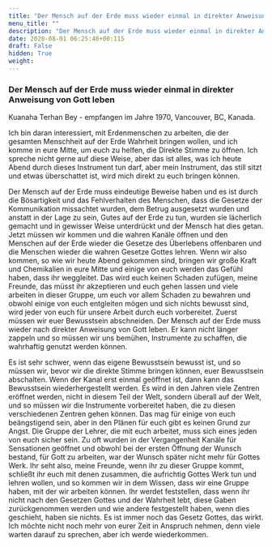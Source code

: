 ```yaml
---
title: "Der Mensch auf der Erde muss wieder einmal in direkter Anweisung von Gott leben"
menu_title: ""
description: "Der Mensch auf der Erde muss wieder einmal in direkter Anweisung von Gott leben"
date: 2020-08-01 06:25:48+00:115
draft: False
hidden: True
weight:
---
```

### Der Mensch auf der Erde muss wieder einmal in direkter Anweisung von Gott leben

Kuanaha Terhan Bey - empfangen im Jahre 1970, Vancouver, BC, Kanada.

Ich bin daran interessiert, mit Erdenmenschen zu arbeiten, die der gesamten Menschheit auf der Erde Wahrheit bringen wollen, und ich komme in eure Mitte, um euch zu helfen, die Direkte Stimme zu öffnen. Ich spreche nicht gerne auf diese Weise, aber das ist alles, was ich heute Abend durch dieses Instrument tun darf, aber mein Instrument, das still sitzt und etwas überschattet ist, wird mich direkt zu euch bringen können.

Der Mensch auf der Erde muss eindeutige Beweise haben und es ist durch die Bösartigkeit und das Fehlverhalten des Menschen, dass die Gesetze der Kommunikation missachtet wurden, dem Betrug ausgesetzt wurden und anstatt in der Lage zu sein, Gutes auf der Erde zu tun, wurden sie lächerlich gemacht und in gewisser Weise unterdrückt und der Mensch hat dies getan. Jetzt müssen wir kommen und die wahren Kanäle öffnen und den Menschen auf der Erde wieder die Gesetze des Überlebens offenbaren und die Menschen wieder die wahren Gesetze Gottes lehren. Wenn wir also kommen, so wie wir heute Abend gekommen sind, bringen wir große Kraft und Chemikalien in eure Mitte und einige von euch werden das Gefühl haben, dass ihr weggleitet. Das wird euch keinen Schaden zufügen, meine Freunde, das müsst ihr akzeptieren und euch gehen lassen und viele arbeiten in dieser Gruppe, um euch vor allem Schaden zu bewahren und obwohl einige von euch entgleiten mögen und sich nichts bewusst sind, wird jeder von euch für unsere Arbeit durch euch vorbereitet. Zuerst müssen wir euer Bewusstsein abschneiden. Der Mensch auf der Erde muss wieder nach direkter Anweisung von Gott leben. Er kann nicht länger zappeln und so müssen wir uns bemühen, Instrumente zu schaffen, die wahrhaftig genutzt werden können.

Es ist sehr schwer, wenn das eigene Bewusstsein bewusst ist, und so müssen wir, bevor wir die direkte Stimme bringen können, euer Bewusstsein abschalten. Wenn der Kanal erst einmal geöffnet ist, dann kann das Bewusstsein wiederhergestellt werden. Es wird in den Jahren viele Zentren eröffnet werden, nicht in diesem Teil der Welt, sondern überall auf der Welt, und so müssen wir die Instrumente vorbereitet haben, die zu diesen verschiedenen Zentren gehen können. Das mag für einige von euch beängstigend sein, aber in den Plänen für euch gibt es keinen Grund zur Angst. Die Gruppe der Lehrer, die mit euch arbeitet, muss sich eines jeden von euch sicher sein. Zu oft wurden in der Vergangenheit Kanäle für Sensationen geöffnet und obwohl bei der ersten Öffnung der Wunsch bestand, für Gott zu arbeiten, war der Wunsch später nicht mehr für Gottes Werk. Ihr seht also, meine Freunde, wenn ihr zu dieser Gruppe kommt, schließt ihr euch mit denen zusammen, die aufrichtig Gottes Werk tun und lehren wollen, und so kommen wir in dem Wissen, dass wir eine Gruppe haben, mit der wir arbeiten können. Ihr werdet feststellen, dass wenn ihr nicht nach den Gesetzen Gottes und der Wahrheit lebt, diese Gaben zurückgenommen werden und wie andere festgestellt haben, wenn dies geschieht, haben sie nichts. Es ist immer noch das Gesetz Gottes, das wirkt. Ich möchte nicht noch mehr von eurer Zeit in Anspruch nehmen, denn viele warten darauf zu sprechen, aber ich werde wiederkommen.
